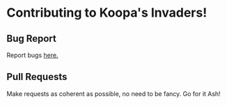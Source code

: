# Contributing to Koopa's Invaders!

## Bug Report

Report bugs [here.](../bug_report.md)

## Pull Requests

Make requests as coherent as possible, no need to be fancy.
Go for it Ash!
